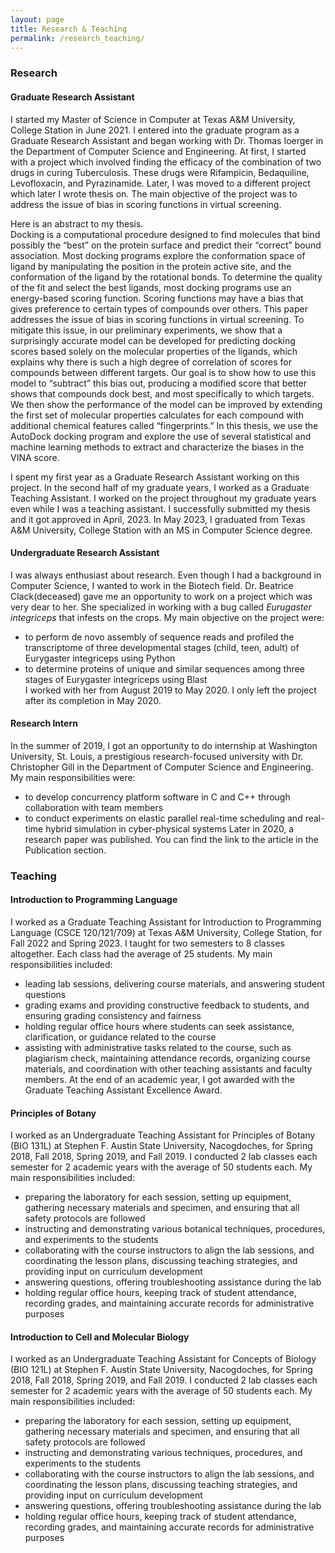 ```yaml
---
layout: page
title: Research & Teaching
permalink: /research_teaching/
---
```


### **Research**

#### Graduate Research Assistant 
I started my Master of Science in Computer at Texas A&M University, College Station in June 2021. I entered into the graduate program as a Graduate Research Assistant and began working with Dr. Thomas Ioerger in the Department of Computer Science and Engineering. At first, I started with a project which involved finding the efficacy of the combination of two drugs in curing Tuberculosis. These drugs were Rifampicin, Bedaquiline, Levofloxacin, and Pyrazinamide. Later, I was moved to a different project which later I wrote thesis on. The main objective of the project was to address the issue of bias in scoring functions in virtual screening. 

Here is an abstract to my thesis.   <br>
Docking is a computational procedure designed to find molecules that bind possibly the “best” on the protein surface and predict their “correct” bound association. Most docking programs explore the conformation space of ligand by manipulating the position in the protein active site, and the conformation of the ligand by the rotational bonds. To determine the quality of the fit and select the best ligands, most docking programs use an energy-based scoring function. Scoring functions may have a bias that gives preference to certain types of compounds over others. This paper addresses the issue of bias in scoring functions in virtual screening. To mitigate this issue, in our preliminary experiments, we show that a surprisingly accurate model can be developed for predicting docking scores based solely on the molecular properties of the ligands, which explains why there is such a high degree of correlation of scores for compounds between different targets. Our goal is to show how to use this model to “subtract” this bias out, producing a modified score that better shows that compounds dock best, and most specifically to which targets. We then show the performance of the model can be improved by extending the first set of molecular properties calculates for each compound with additional chemical features called “fingerprints.” In this thesis, we use the AutoDock docking program and explore the use of several statistical and machine learning methods to extract and characterize the biases in the VINA score. 

I spent my first year as a Graduate Research Assistant working on this project. In the second half of my graduate years, I worked as a Graduate Teaching Assistant. I worked on the project throughout my graduate years even while I was a teaching assistant. I successfully submitted my thesis and it got approved in April, 2023. In May 2023, I graduated from Texas A&M University, College Station with an MS in Computer Science degree.

#### Undergraduate Research Assistant

I was always enthusiast about research. Even though I had a background in Computer Science, I wanted to work in the Biotech field. Dr. Beatrice Clack(deceased) gave me an opportunity to work on a project which was very dear to her. She specialized in working with a bug called *Eurugaster integriceps* that infests on the crops. My main objective on the project were:
- to perform de novo assembly of sequence reads and profiled the transcriptome of three developmental stages (child, teen, adult) of Eurygaster integriceps using Python
- to determine proteins of unique and similar sequences among three stages of Eurygaster integriceps using Blast    <br>
I worked with her from August 2019 to May 2020. I only left the project after its completion in May 2020.

#### Research Intern 

In the summer of 2019, I got an opportunity to do internship at Washington University, St. Louis, a prestigious research-focused university with Dr. Christopher Gill in the Department of Computer Science and Engineering. My main responsibilities were:
- to develop concurrency platform software in C and C++ through collaboration with team members
- to conduct experiments on elastic parallel real-time scheduling and real-time hybrid simulation in cyber-physical systems
Later in 2020, a research paper was published. You can find the link to the article in the Publication section.

### **Teaching**

#### Introduction to Programming Language

I worked as a Graduate Teaching Assistant for Introduction to Programming Language (CSCE 120/121/709) at Texas A&M University, College Station, for Fall 2022 and Spring 2023. I taught for two semesters to 8 classes altogether. Each class had the average of 25 students. My main responsibilities included:
- leading lab sessions, delivering course materials, and answering student questions
- grading exams and providing constructive feedback to students, and ensuring grading consistency and fairness
- holding regular office hours where students can seek assistance, clarification, or guidance related to the course
- assisting with administrative tasks related to the course, such as plagiarism check, maintaining attendance records, organizing course materials, and coordination with other teaching assistants and faculty members.
At the end of an academic year, I got awarded with the Graduate Teaching Assistant Excellence Award. 

#### Principles of Botany

I worked as an Undergraduate Teaching Assistant for Principles of Botany (BIO 131L) at Stephen F. Austin State University, Nacogdoches, for Spring 2018, Fall 2018, Spring 2019, and Fall 2019. I conducted 2 lab classes each semester for 2 academic years with the average of 50 students each. My main responsibilities included:
- preparing the laboratory for each session, setting up equipment, gathering necessary materials and specimen, and ensuring that all safety protocols are followed
- instructing and demonstrating various botanical techniques, procedures, and experiments to the students
- collaborating with the course instructors to align the lab sessions, and coordinating the lesson plans, discussing teaching strategies, and providing input on curriculum development
- answering questions, offering troubleshooting assistance during the lab
- holding regular office hours, keeping track of student attendance, recording grades, and maintaining accurate records for administrative purposes


#### Introduction to Cell and Molecular Biology

I worked as an Undergraduate Teaching Assistant for Concepts of Biology (BIO 121L) at Stephen F. Austin State University, Nacogdoches, for Spring 2018, Fall 2018, Spring 2019, and Fall 2019. I conducted 2 lab classes each semester for 2 academic years with the average of 50 students each. My main responsibilities included:
- preparing the laboratory for each session, setting up equipment, gathering necessary materials and specimen, and ensuring that all safety protocols are followed
- instructing and demonstrating various techniques, procedures, and experiments to the students
- collaborating with the course instructors to align the lab sessions, and coordinating the lesson plans, discussing teaching strategies, and providing input on curriculum development
- answering questions, offering troubleshooting assistance during the lab
- holding regular office hours, keeping track of student attendance, recording grades, and maintaining accurate records for administrative purposes

